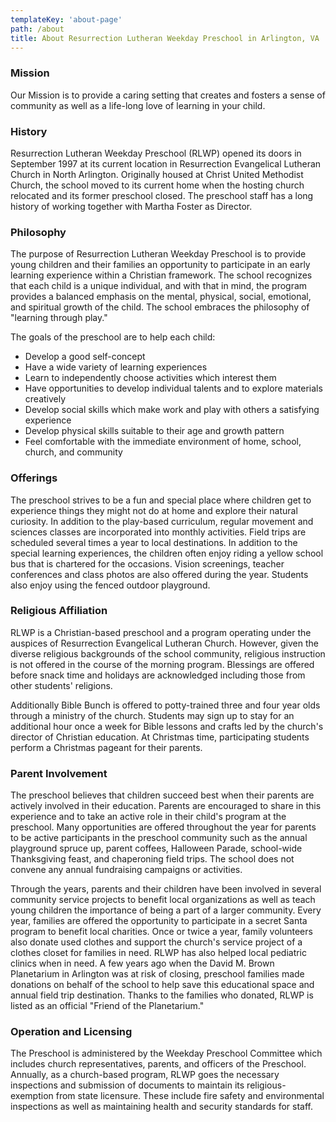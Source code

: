 ```yaml
---
templateKey: 'about-page'
path: /about
title: About Resurrection Lutheran Weekday Preschool in Arlington, VA
---
```

### Mission
Our Mission is to provide a caring setting that creates and fosters a sense of community as well as a life-long love of learning in your child.

### History
Resurrection Lutheran Weekday Preschool (RLWP) opened its doors in September 1997 at its current location in Resurrection Evangelical Lutheran Church in North Arlington. Originally housed at Christ United Methodist Church, the school moved to its current home when the hosting church relocated and its former preschool closed. The preschool staff has a long history of working together with Martha Foster as Director.

### Philosophy
The purpose of Resurrection Lutheran Weekday Preschool is to provide young children and their families an opportunity to participate in an early learning experience within a Christian framework. The school recognizes that each child is a unique individual, and with that in mind, the program provides a balanced emphasis on the mental, physical, social, emotional, and spiritual growth of the child. The school embraces the philosophy of "learning through play."

The goals of the preschool are to help each child:

* Develop a good self-concept
* Have a wide variety of learning experiences
* Learn to independently choose activities which interest them
* Have opportunities to develop individual talents and to explore materials creatively
* Develop social skills which make work and play with others a satisfying experience
* Develop physical skills suitable to their age and growth pattern
* Feel comfortable with the immediate environment of home, school, church, and community

### Offerings
The preschool strives to be a fun and special place where children get to experience things they might not do at home and explore their natural curiosity. In addition to the play-based curriculum, regular movement and sciences classes are incorporated into monthly activities. Field trips are scheduled several times a year to local destinations. In addition to the special learning experiences, the children often enjoy riding a yellow school bus that is chartered for the occasions. Vision screenings, teacher conferences and class photos are also offered during the year. Students also enjoy using the fenced outdoor playground.

### Religious Affiliation
RLWP is a Christian-based preschool and a program operating under the auspices of Resurrection Evangelical Lutheran Church. However, given the diverse religious backgrounds of the school community, religious instruction is not offered in the course of the morning program. Blessings are offered before snack time and holidays are acknowledged including those from other students' religions.

Additionally Bible Bunch is offered to potty-trained three and four year olds through a ministry of the church. Students may sign up to stay for an additional hour once a week for Bible lessons and crafts led by the church's director of Christian education. At Christmas time, participating students perform a Christmas pageant for their parents.

### Parent Involvement
The preschool believes that children succeed best when their parents are actively involved in their education. Parents are encouraged to share in this experience and to take an active role in their child's program at the preschool. Many opportunities are offered throughout the year for parents to be active participants in the preschool community such as the annual playground spruce up, parent coffees, Halloween Parade, school-wide Thanksgiving feast, and chaperoning field trips. The school does not convene any annual fundraising campaigns or activities.

Through the years, parents and their children have been involved in several community service projects to benefit local organizations as well as teach young children the importance of being a part of a larger community. Every year, families are offered the opportunity to participate in a secret Santa program to benefit local charities. Once or twice a year, family volunteers also donate used clothes and support the church's service project of a clothes closet for families in need. RLWP has also helped local pediatric clinics when in need. A few years ago when the David M. Brown Planetarium in Arlington was at risk of closing, preschool families made donations on behalf of the school to help save this educational space and annual field trip destination. Thanks to the families who donated, RLWP is listed as an official "Friend of the Planetarium."

### Operation and Licensing
The Preschool is administered by the Weekday Preschool Committee which includes church representatives, parents, and officers of the Preschool. Annually, as a church-based program, RLWP goes the necessary inspections and submission of documents to maintain its religious-exemption from state licensure. These include fire safety and environmental inspections as well as maintaining health and security standards for staff.
